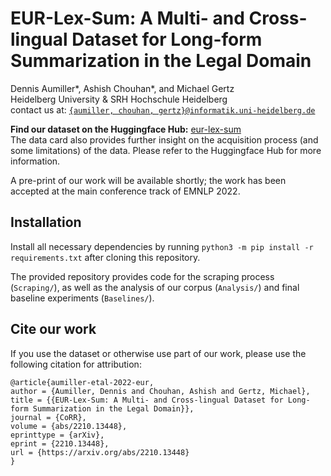 # EUR-Lex-Sum: A Multi- and Cross-lingual Dataset for Long-form Summarization in the Legal Domain

Dennis Aumiller*, Ashish Chouhan*, and Michael Gertz  
Heidelberg University & SRH Hochschule Heidelberg  
contact us at: [`{aumiller, chouhan, gertz}@informatik.uni-heidelberg.de`](mailto:aumiller@informatik.uni-heidelberg.de)

**Find our dataset on the Huggingface Hub:** [eur-lex-sum](https://huggingface.co/datasets/dennlinger/eur-lex-sum)    
The data card also provides further insight on the acquisition process (and some limitations) of the data. Please refer to the Huggingface Hub for more information.

A pre-print of our work will be available shortly; the work has been accepted at the main conference track of EMNLP 2022.

## Installation
Install all necessary dependencies by running `python3 -m pip install -r requirements.txt` after cloning this repository.

The provided repository provides code for the scraping process (`Scraping/`), as well as the analysis of our corpus (`Analysis/`) and final baseline experiments (`Baselines/`).


## Cite our work
If you use the dataset or otherwise use part of our work, please use the following citation for attribution:

```
@article{aumiller-etal-2022-eur,
author = {Aumiller, Dennis and Chouhan, Ashish and Gertz, Michael},
title = {{EUR-Lex-Sum: A Multi- and Cross-lingual Dataset for Long-form Summarization in the Legal Domain}},
journal = {CoRR},
volume = {abs/2210.13448},
eprinttype = {arXiv},
eprint = {2210.13448},
url = {https://arxiv.org/abs/2210.13448}
}
```
